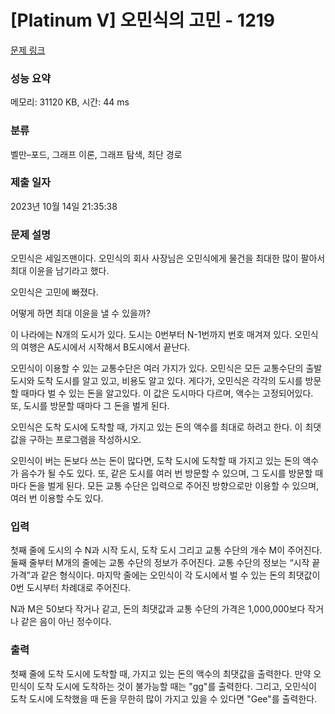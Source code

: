 # [Platinum V] 오민식의 고민 - 1219 

[문제 링크](https://www.acmicpc.net/problem/1219) 

### 성능 요약

메모리: 31120 KB, 시간: 44 ms

### 분류

벨만–포드, 그래프 이론, 그래프 탐색, 최단 경로

### 제출 일자

2023년 10월 14일 21:35:38

### 문제 설명

<p>오민식은 세일즈맨이다. 오민식의 회사 사장님은 오민식에게 물건을 최대한 많이 팔아서 최대 이윤을 남기라고 했다.</p>

<p>오민식은 고민에 빠졌다.</p>

<p>어떻게 하면 최대 이윤을 낼 수 있을까?</p>

<p>이 나라에는 N개의 도시가 있다. 도시는 0번부터 N-1번까지 번호 매겨져 있다. 오민식의 여행은 A도시에서 시작해서 B도시에서 끝난다.</p>

<p>오민식이 이용할 수 있는 교통수단은 여러 가지가 있다. 오민식은 모든 교통수단의 출발 도시와 도착 도시를 알고 있고, 비용도 알고 있다. 게다가, 오민식은 각각의 도시를 방문할 때마다 벌 수 있는 돈을 알고있다. 이 값은 도시마다 다르며, 액수는 고정되어있다. 또, 도시를 방문할 때마다 그 돈을 벌게 된다.</p>

<p>오민식은 도착 도시에 도착할 때, 가지고 있는 돈의 액수를 최대로 하려고 한다. 이 최댓값을 구하는 프로그램을 작성하시오.</p>

<p>오민식이 버는 돈보다 쓰는 돈이 많다면, 도착 도시에 도착할 때 가지고 있는 돈의 액수가 음수가 될 수도 있다. 또, 같은 도시를 여러 번 방문할 수 있으며, 그 도시를 방문할 때마다 돈을 벌게 된다. 모든 교통 수단은 입력으로 주어진 방향으로만 이용할 수 있으며, 여러 번 이용할 수도 있다.</p>

### 입력 

 <p>첫째 줄에 도시의 수 N과 시작 도시, 도착 도시 그리고 교통 수단의 개수 M이 주어진다. 둘째 줄부터 M개의 줄에는 교통 수단의 정보가 주어진다. 교통 수단의 정보는 “시작 끝 가격”과 같은 형식이다. 마지막 줄에는 오민식이 각 도시에서 벌 수 있는 돈의 최댓값이 0번 도시부터 차례대로 주어진다.</p>

<p>N과 M은 50보다 작거나 같고, 돈의 최댓값과 교통 수단의 가격은 1,000,000보다 작거나 같은 음이 아닌 정수이다.</p>

### 출력 

 <p>첫째 줄에 도착 도시에 도착할 때, 가지고 있는 돈의 액수의 최댓값을 출력한다. 만약 오민식이 도착 도시에 도착하는 것이 불가능할 때는 "gg"를 출력한다. 그리고, 오민식이 도착 도시에 도착했을 때 돈을 무한히 많이 가지고 있을 수 있다면 "Gee"를 출력한다.</p>

